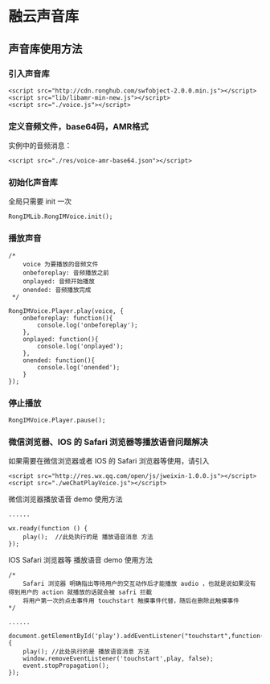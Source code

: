 # 融云声音库

## 声音库使用方法

### 引入声音库

```
<script src="http://cdn.ronghub.com/swfobject-2.0.0.min.js"></script>
<script src="lib/libamr-min-new.js"></script>
<script src="./voice.js"></script>
```

### 定义音频文件，base64码，AMR格式
实例中的音频消息：

```
<script src="./res/voice-amr-base64.json"></script>
```

### 初始化声音库
全局只需要 init 一次

```
RongIMLib.RongIMVoice.init();
```

### 播放声音

```
/* 
	voice 为要播放的音频文件
 	onbeforeplay: 音频播放之前
 	onplayed: 音频开始播放
 	onended: 音频播放完成
 */

RongIMVoice.Player.play(voice, {
    onbeforeplay: function(){
        console.log('onbeforeplay');
    },
    onplayed: function(){
        console.log('onplayed');
    },
    onended: function(){
        console.log('onended');
    }
});

```

### 停止播放

```
RongIMVoice.Player.pause();
```

### 微信浏览器、IOS 的 Safari 浏览器等播放语音问题解决

如果需要在微信浏览器或者 IOS 的 Safari 浏览器等使用，请引入

```
<script src="http://res.wx.qq.com/open/js/jweixin-1.0.0.js"></script>
<script src="./weChatPlayVoice.js"></script>
```

微信浏览器播放语音 demo 使用方法

```
......

wx.ready(function () {
    play();  //此处执行的是 播放语音消息 方法
});
```

IOS Safari 浏览器等 播放语音 demo 使用方法

```
/*
	Safari 浏览器 明确指出等待用户的交互动作后才能播放 audio ，也就是说如果没有得到用户的 action 就播放的话就会被 safri 拦截
	将用户第一次的点击事件用 touchstart 触摸事件代替，随后在删除此触摸事件
*/

......

document.getElementById('play').addEventListener("touchstart",function(event){
    play(); //此处执行的是 播放语音消息 方法
    window.removeEventListener('touchstart',play, false);
    event.stopPropagation(); 
});
```
